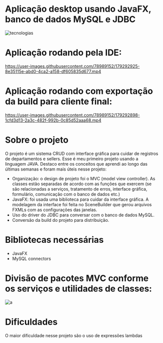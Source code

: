 # Aplicação desktop usando JavaFX, banco de dados MySQL e JDBC

![tecnologias](https://user-images.githubusercontent.com/78989152/179290748-33eb0968-fdbe-4a7b-883b-2fe9d2664746.png)


# Aplicação rodando pela IDE:

https://user-images.githubusercontent.com/78989152/179292925-8e35115e-abd0-4ca2-a158-df605835d677.mp4

# Aplicação rodando com exportação da build para cliente final:

https://user-images.githubusercontent.com/78989152/179292898-1cfd3d13-2a3c-482f-992b-0c85d52aaa68.mp4

# Sobre o projeto

O projeto é um sistema CRUD com interface gráfica para cuidar de registros de departamentos e sellers. Esse é meu primeiro projeto usando a linguagem JAVA. Destaco entre os conceitos que aprendi ao longo das últimas semanas e foram mais úteis nesse projeto:

- Organização: o design de projeto foi o MVC (model view controller). As classes estão separadas de acordo com as funções que exercem (se são relacionadas a serviços, tratamento de erros, interface gráfica, formulário, comunicação com o banco de dados etc.)
-  JavaFX: foi usada uma biblioteca para cuidar da interface gráfica. A modelagem da interface foi feita no SceneBuilder que gerou arquivos FXMLs com as configurações das janelas.
-  Uso do driver do JDBC para conversar com o banco de dados MySQL.
-  Conversão da build do projeto para distribuição.

# Bibliotecas necessárias

- JavaFX
- MySQL connectors

# Divisão de pacotes MVC conforme os serviços e utilidades de classes:

![a](https://user-images.githubusercontent.com/78989152/179426762-c00eaa7d-f0ee-4719-82f0-2b3104a23881.png)

# Dificuldades

O maior dificuldade nesse projeto são o uso de expressões lambdas
